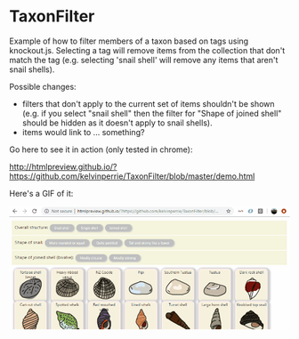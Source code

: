 # TaxonFilter

Example of how to filter members of a taxon based on tags using knockout.js. Selecting a tag will remove items from the collection that don't match the tag (e.g. selecting 'snail shell' will remove any items that aren't snail shells).

Possible changes: 
* filters that don't apply to the current set of items shouldn't be shown (e.g. if you select "snail shell" then the filter for "Shape of joined shell" should be hidden as it doesn't apply to snail shells).
* items would link to ... something?

Go here to see it in action (only tested in chrome):

http://htmlpreview.github.io/?https://github.com/kelvinperrie/TaxonFilter/blob/master/demo.html

Here's a GIF of it:

![Example 1](taxon-example1.gif?raw=true "example of filtering in action")


